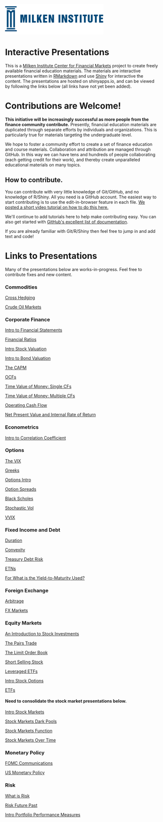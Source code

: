 <div id="mi"><img src="mi.png" style="height:100px;"></div> 

# Interactive Presentations

This is a [Milken Institute Center for Financial Markets](http://www.milkeninstitute.org/centers/markets) project to create freely available financial education materials. The materials are interactive presentations written in [RMarkdown](http://rmarkdown.rstudio.com/) and use [Shiny](http://shiny.rstudio.com/) for interactive the content.  The presentations are hosted on shinyapps.io, and can be viewed by following the links below (all links have not yet been added).

# Contributions are Welcome!

**This initiative will be increasingly successful as more people from the finance community contribute.**  Presently, financial education materials are duplicated through separate efforts by individuals and organizations. This is particularly true for materials targeting the undergraduate level.

We hope to foster a community effort to create a set of finance education and course materials. Collaboration and attribution are managed through GitHub.  In this way we can have tens and hundreds of people collaborating (each getting credit for their work), and thereby create unparalleled educational materials on many topics.

## How to contribute.

You can contribute with very little knowledge of Git/GitHub, and no knowledge of R/Shiny.  All you need is a GitHub account.  The easiest way to start contributing is to use the edit-in-browser feature in each file. [We posted a short video tutorial on how to do this here.](https://www.youtube.com/watch?v=iVC9UKkaiko)  

We'll continue to add tutorials here to help make contributing easy.  You can also get started with [GitHub's excellent list of documentation](https://help.github.com/articles/good-resources-for-learning-git-and-github).

If you are already familiar with Git/R/Shiny then feel free to jump in and add text and code!  

# Links to Presentations

Many of the presentations below are works-in-progress.  Feel free to contribute fixes and new content. 

### Commodities

[Cross Hedging](https://micfm.shinyapps.io/cross_hedging_presentation)

[Crude Oil Markets](https://micfm.shinyapps.io/crude_oil_markets)

### Corporate Finance

[Intro to Financial Statements](https://micfm.shinyapps.io/basic_financial_statements)

[Financial Ratios](https://micfm.shinyapps.io/Financial_Ratios)

[Intro Stock Valuation](https://micfm.shinyapps.io/intro_stock_valuation/)

[Intro to Bond Valuation](https://micfm.shinyapps.io/intro_bond_valuation)

[The CAPM](https://micfm.shinyapps.io/The_CAPM)

[OCFs](https://micfm.shinyapps.io/OCFs)

[Time Value of Money: Single CFs](https://micfm.shinyapps.io/TVM_Single_CFs)

[Time Value of Money: Multiple CFs](https://micfm.shinyapps.io/TVM_Multiple_CFs/)

[Operating Cash Flow](https://micfm.shinyapps.io/operating_cash_flow)

[Net Present Value and Internal Rate of Return](https://micfm.shinyapps.io/NPV_and_IRR/)

### Econometrics

[Intro to Correlation Coefficient](https://micfm.shinyapps.io/what_is_correlation)

### Options

[The VIX](https://micfm.shinyapps.io/The_VIX/)

[Greeks](https://micfm.shinyapps.io/greeks)

[Options Intro](https://micfm.shinyapps.io/option_intro)

[Option Spreads](https://micfm.shinyapps.io/option_spreads)

[Black Scholes](https://micfm.shinyapps.io/black_scholes)

[Stochastic Vol](https://micfm.shinyapps.io/stochastic_vol)

[VVIX](https://micfm.shinyapps.io/The_VVIX)

### Fixed Income and Debt

[Duration](https://micfm.shinyapps.io/intro_duration/)

[Convexity](https://micfm.shinyapps.io/convexity/)

[Treasury Debt Risk](https://micfm.shinyapps.io/treasury_debt_risk/)

[ETNs](https://micfm.shinyapps.io/ETNs/)

[For What is the Yield-to-Maturity Used?](https://micfm.shinyapps.io/For_What_YTM_Used/)

### Foreign Exchange

[Arbitrage](https://micfm.shinyapps.io/fx_arbitrage/)

[FX Markets](https://micfm.shinyapps.io/fx_market)

### Equity Markets

[An Introduction to Stock Investments](https://micfm.shinyapps.io/stock/)

[The Pairs Trade](https://micfm.shinyapps.io/pairs_trade/)

[The Limit Order Book](https://micfm.shinyapps.io/limit_order_book/)

[Short Selling Stock](https://micfm.shinyapps.io/short_selling_stock/)

[Leveraged ETFs](https://micfm.shinyapps.io/leveragedETFs/)

[Intro Stock Options](https://micfm.shinyapps.io/stock_option_intro/)

[ETFs](https://micfm.shinyapps.io/ETFs/)

#### Need to consolidate the stock market presentations below. 

[Intro Stock Markets](https://micfm.shinyapps.io/stock_markets/)

[Stock Markets Dark Pools](https://micfm.shinyapps.io/stock_markets_dark_pools/)

[Stock Markets Function](https://micfm.shinyapps.io/stock_markets_function/)

[Stock Markets Over Time](https://micfm.shinyapps.io/stock_markets_over_time/)

### Monetary Policy

[FOMC Communications](https://micfm.shinyapps.io/fed_communications/)

[US Monetary Policy](https://micfm.shinyapps.io/us_monetary_policy/)

### Risk

[What is Risk](https://micfm.shinyapps.io/what_is_risk/)

[Risk Future Past](https://micfm.shinyapps.io/risk_future_past/)

[Intro Portfolio Performance Measures](https://micfm.shinyapps.io/portfolio_performance_measures/)
